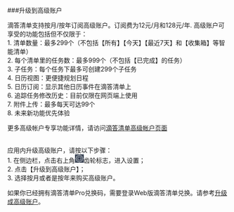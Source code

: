 ###升级到高级账户

滴答清单支持按月/按年订阅高级账户。订阅费为12元/月和128元/年. 高级账户可享受的功能包括但不仅限于：
<br>1. 清单数量：最多299个（不包括【所有】【今天】【最近7天】和【收集箱】等智能清单）
<br>2. 每个清单里的任务数：最多999个（不包括【已完成】的任务）
<br>3. 子任务：每个任务下最多可创建299个子任务
<br>4. 日历视图：更便捷规划日程
<br>5. 日历订阅：显示其他日历事件在滴答清单上
<br>6. 追踪任务修改历史：目前仅限在网页端上使用
<br>7. 附件上传：最多每天可达99个
<br>8. 未来新功能优先体验

更多高级帐户专享功能详情，请访问[滴答清单高级帐户页面](https://dida365.com/about/upgrade)

<br >应用内升级高级账户，请按以下步骤：
<br>1. 在侧边栏，点击右上角<img src="../images/image4131.png" title="设置" width="20" />齿轮标志，进入设置；
<br>2. 点击【升级到高级账户】；
<br>3. 选择按月或者是按年来购买高级账户。


如果你已经拥有滴答清单Pro兑换码，需要登录Web版滴答清单兑换。请参考[升级成高级账户](ticktick_web_app/how_to_upgrade_to_pro.md)。

